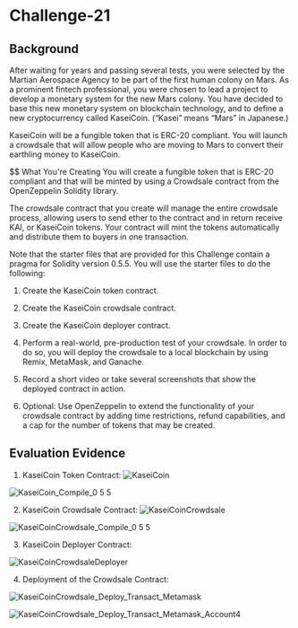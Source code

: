 # Challenge-21

## Background
After waiting for years and passing several tests, you were selected by the Martian Aerospace Agency to be part of the first human colony on Mars. As a prominent fintech professional, you were chosen to lead a project to develop a monetary system for the new Mars colony. You have decided to base this new monetary system on blockchain technology, and to define a new cryptocurrency called KaseiCoin. (“Kasei” means “Mars” in Japanese.)

KaseiCoin will be a fungible token that is ERC-20 compliant. You will launch a crowdsale that will allow people who are moving to Mars to convert their earthling money to KaseiCoin.

$$ What You're Creating
You will create a fungible token that is ERC-20 compliant and that will be minted by using a Crowdsale contract from the OpenZeppelin Solidity library.

The crowdsale contract that you create will manage the entire crowdsale process, allowing users to send ether to the contract and in return receive KAI, or KaseiCoin tokens. Your contract will mint the tokens automatically and distribute them to buyers in one transaction.

Note that the starter files that are provided for this Challenge contain a pragma for Solidity version 0.5.5. You will use the starter files to do the following:

  1. Create the KaseiCoin token contract.

  2. Create the KaseiCoin crowdsale contract.

  3. Create the KaseiCoin deployer contract.

  4. Perform a real-world, pre-production test of your crowdsale. In order to do so, you will deploy the crowdsale to a local blockchain by using Remix, MetaMask, and Ganache.

  5. Record a short video or take several screenshots that show the deployed contract in action.

  6. Optional: Use OpenZeppelin to extend the functionality of your crowdsale contract by adding time restrictions, refund capabilities, and a cap for the number of tokens that may be created.

## Evaluation Evidence

  1. KaseiCoin Token Contract: 
  ![KaseiCoin](https://user-images.githubusercontent.com/103230949/190037604-62746ce8-acb9-4c52-938a-58d7cd317233.png)
  
  ![KaseiCoin_Compile_0 5 5](https://user-images.githubusercontent.com/103230949/190037456-bb41b098-5d64-44d7-b1e7-d8c9d23cd761.png)

  2. KaseiCoin Crowdsale Contract:
  ![KaseiCoinCrowdsale](https://user-images.githubusercontent.com/103230949/190037582-9f2bc0db-f9a9-4a3a-a88b-53e8cf898350.png)
  
  ![KaseiCoinCrowdsale_Compile_0 5 5](https://user-images.githubusercontent.com/103230949/190037494-1e25d6ce-8fe3-481d-920e-b669d191bd66.png)

  3. KaseiCoin Deployer Contract:
  
  ![KaseiCoinCrowdsaleDeployer](https://user-images.githubusercontent.com/103230949/190037534-4ad66828-7d1b-464b-a639-b2b2532d0ff6.png)
  

  4. Deployment of the Crowdsale Contract:

![KaseiCoinCrowdsale_Deploy_Transact_Metamask](https://user-images.githubusercontent.com/103230949/190037866-c4163aea-f40d-41a7-9110-9657f659c4ce.png)

![KaseiCoinCrowdsale_Deploy_Transact_Metamask_Account4](https://user-images.githubusercontent.com/103230949/190037868-d685684f-1de0-460e-93fa-a38625625e10.png)

